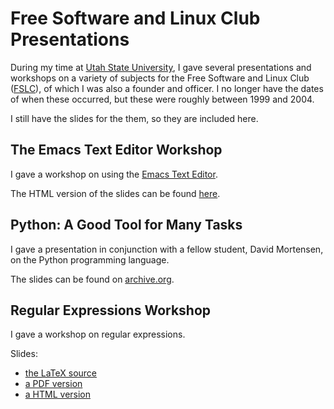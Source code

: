 # Free Software and Linux Club Presentations

During my time at [Utah State University](https://www.usu.edu), I gave several presentations and workshops on a variety of subjects for the Free Software and Linux Club ([FSLC](https://web.archive.org/web/20040624070545/http://www.fslc.usu.edu/)), of which I was also a founder and officer. I no longer have the dates of when these occurred, but these were roughly between 1999 and 2004.

I still have the slides for the them, so they are included here.

## The Emacs Text Editor Workshop

I gave a workshop on using the [Emacs Text Editor](https://www.gnu.org/software/emacs/).

The HTML version of the slides can be found [here](emacs.html).

## Python: A Good Tool for Many Tasks

I gave a presentation in conjunction with a fellow student, David Mortensen, on the Python programming language.

The slides can be found on [archive.org](https://web.archive.org/web/20011118105803/https://fslc.usu.edu/wp/display/22/).

## Regular Expressions Workshop

I gave a workshop on regular expressions.

Slides:
- [the LaTeX source](regex.tex)
- [a PDF version](regex.pdf)
- [a HTML version](regex.html)
